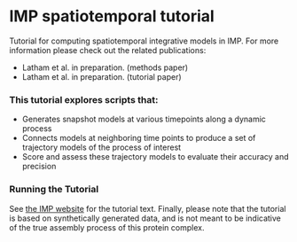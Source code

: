 # IMP spatiotemporal tutorial
Tutorial for computing spatiotemporal integrative models in IMP. For more information please check out the related publications:
* Latham et al. in preparation. (methods paper)
* Latham et al. in preparation. (tutorial paper)

### This tutorial explores scripts that:
* Generates snapshot models at various timepoints along a dynamic process
* Connects models at neighboring time points to produce a set of trajectory models of the process of interest
* Score and assess these trajectory models to evaluate their accuracy and precision

### Running the Tutorial
See [the IMP website](https://integrativemodeling.org/tutorials/XXX/) for the tutorial text.
Finally, please note that the tutorial is based on synthetically generated data, and is not meant to be indicative of the true assembly process of this protein complex.